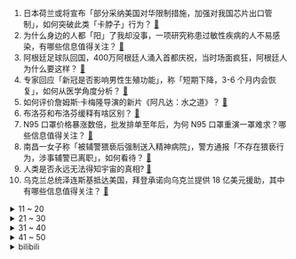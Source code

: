 1. 日本荷兰或将宣布「部分采纳美国对华限制措施，加强对我国芯片出口管制」，如何突破此类「卡脖子」行为？ [:link:](https://www.zhihu.com/question/573218161)
2. 为什么身边的人都「阳」了我却没事，一项研究称患过敏性疾病的人不易感染，有哪些信息值得关注？ [:link:](https://www.zhihu.com/question/573619276)
3. 阿根廷足球队回国，400万阿根廷人涌入首都庆祝，当时场面疯狂，阿根廷人为什么要这样？ [:link:](https://www.zhihu.com/question/573584250)
4. 专家回应「新冠是否影响男性生殖功能」，称「短期下降，3-6 个月内会恢复」，如何从医学角度分析？ [:link:](https://www.zhihu.com/question/573266101)
5. 如何评价詹姆斯·卡梅隆导演的新片《阿凡达：水之道》？ [:link:](https://www.zhihu.com/question/572556184)
6. 布洛芬和布洛芬缓释有啥区别？ [:link:](https://www.zhihu.com/question/573216624)
7. N95 口罩价格暴涨数倍，批发排单至年后，为何 N95  口罩重演一罩难求？哪些信息值得关注？ [:link:](https://www.zhihu.com/question/573458831)
8. 南昌一女子称「被辅警猥亵后强制送入精神病院」，警方通报「不存在猥亵行为，涉事辅警已离职」，如何看待？ [:link:](https://www.zhihu.com/question/573483865)
9. 人类是否永远无法得知宇宙的真相? [:link:](https://www.zhihu.com/question/459808793)
10. 乌克兰总统泽连斯基抵达美国，拜登承诺向乌克兰提供 18 亿美元援助，其中有哪些信息值得关注？ [:link:](https://www.zhihu.com/question/573704714)
<details>
<summary>11 ~ 20</summary>

11. 毕业论文的文献综述怎么写啊? [:link:](https://www.zhihu.com/question/512382127)
12. 榜一大哥连骗 7 名女主播 40 万，系「保安辞职在家，假装高富帅打赏骗钱」，如何看待此事件？ [:link:](https://www.zhihu.com/question/573273652)
13. 为什么很多人觉得《斗罗大陆》书中武魂殿免费给平民觉醒武魂就值得吹？ [:link:](https://www.zhihu.com/question/554620774)
14. 病毒学家金冬雁表示「奥密克戎专攻有免疫力的人」，哪些信息值得关注？ [:link:](https://www.zhihu.com/question/573584353)
15. 如果周杰伦现在出道会大火吗？ [:link:](https://www.zhihu.com/question/373859920)
16. 我不想办婚礼，但男朋友认为得办婚礼才能收回份子钱，我该怎么劝说他？ [:link:](https://www.zhihu.com/question/568389086)
17. 动画版《三体》口碑持续走低，你还期待剧版《三体》吗？国产版和网飞版你更看好哪个？ [:link:](https://www.zhihu.com/question/573264801)
18. 如何看待中兴旗下12月19日发布的努比亚Z50手机，有哪些亮点？ [:link:](https://www.zhihu.com/question/573040438)
19. 大理遭遇大面积客房退单，春节预定量从 80% 下降到不足 30%，哪些信息值得关注？ [:link:](https://www.zhihu.com/question/573457090)
20. 三门问题为什么不是二分之一？ [:link:](https://www.zhihu.com/question/275661457)
</details>
<details>
<summary>21 ~ 30</summary>

21. 药企相关人士称退烧药缺货的情况要到年后才能真正缓解，如何引导人们理性购药？ [:link:](https://www.zhihu.com/question/573062181)
22. 米卢「不赞同金元足球，会挤压年轻人成长空间」，金元足球对中国足球的发展是好是坏？ [:link:](https://www.zhihu.com/question/572982867)
23. 专家表示复阳通常发生在阳康后 1 个月内，超 1 个月再阳大概率是二次感染，阳康后如何做好个人防护？ [:link:](https://www.zhihu.com/question/573457269)
24. 刘备跨有荆州益州之后，以荆州为中心会不会更好？ [:link:](https://www.zhihu.com/question/572908739)
25. 应该和男朋友讨论生育问题吗？应该细化到什么程度？ [:link:](https://www.zhihu.com/question/568388386)
26. 博纳影业董事长称「《阿凡达 2》不适合中国观众，期待吴京电影」，如何看待这一表态？ [:link:](https://www.zhihu.com/question/573320331)
27. 特斯拉大跌 8%，市值一夜蒸发 2652 亿元，马斯克正积极为推特寻找新 CEO，谁会是潜在人选？ [:link:](https://www.zhihu.com/question/573468683)
28. 2022 年你吃到了哪个甜品让你感受到「人间值得」？ [:link:](https://www.zhihu.com/question/568882021)
29. 怎样做好年终总结PPT？ [:link:](https://www.zhihu.com/question/511560597)
30. 画师是否有权禁止ai学习自己的画作？ [:link:](https://www.zhihu.com/question/572962346)
</details>
<details>
<summary>31 ~ 40</summary>

31. 满足全部条件的硕士留学申请会被学校拒绝吗？ [:link:](https://www.zhihu.com/question/527442123)
32. 得了新冠后，吃点什么好？真的只适合喝稀粥了吗？ [:link:](https://www.zhihu.com/question/571650191)
33. 你对 2023 年的游戏有什么期待？ [:link:](https://www.zhihu.com/question/572287763)
34. 餐饮店写拒绝阴性进店就餐引热议 ，老板称「都能进，怕阳性顾客不来」，如何看待此事件？ [:link:](https://www.zhihu.com/question/573345724)
35. 最后一条通往欧洲的俄气管道发生爆炸，事故已致 3 人死亡，将产生哪些影响?目前情况如何？ [:link:](https://www.zhihu.com/question/573445550)
36. 2022年有哪些值得买的机械键盘推荐？ [:link:](https://www.zhihu.com/question/503724727)
37. 如何看待中科院发布的 2022 年文献情报中心期刊分区表？ [:link:](https://www.zhihu.com/question/573468291)
38. 如何让孩子更好地融入集体生活？ [:link:](https://www.zhihu.com/question/571859411)
39. 统计显示 51% 的问卷参与者正感染奥密克戎，1.1% 为无症状，儿童更容易高烧，有哪些数据值得关注？ [:link:](https://www.zhihu.com/question/573279111)
40. 多家快递企业辟谣 1 月 8 日停业，业内人士称谣言或出自某些电商，诱导消费者下单，哪些信息值得关注？ [:link:](https://www.zhihu.com/question/573211716)
</details>
<details>
<summary>41 ~ 50</summary>

41. 白宫表示「美国无论是明天还是明年都不会向乌克兰派兵」，如何评价这一说法？当前美方在俄乌冲突中是何身份？ [:link:](https://www.zhihu.com/question/573585784)
42. 日本央行调整收益率曲线控制政策，允许长期利率上升，日元大涨，哪些信息值得关注？ [:link:](https://www.zhihu.com/question/573345836)
43. 多地开打「第四针」：各接种点剂种不同，「阳康」人群要打吗？ [:link:](https://www.zhihu.com/question/573445786)
44. 专家称，维C吃多了容易引起「尿路结石」，有什么信息值得关注？应如何正确补充维C？ [:link:](https://www.zhihu.com/question/573137924)
45. 家长抱着「孩子不喜欢就不逼他」的想法，是否可能会害了孩子？ [:link:](https://www.zhihu.com/question/506978260)
46. 学习乐理知识，如何从零开始？ [:link:](https://www.zhihu.com/question/23575891)
47. 为什么现在很多人喜欢听口水歌，而真正高质量的歌却鲜有人听？ [:link:](https://www.zhihu.com/question/479975317)
48. 为什么凤姐偏偏对刘姥姥这个穷苦亲戚这么好? [:link:](https://www.zhihu.com/question/551830111)
49. 文学作品提供不了任何实质性的答案，阅读它的意义是什么？ [:link:](https://www.zhihu.com/question/573094146)
50. 如何评价全新 FL5 思域 TYPER 国内售价 42 万？ [:link:](https://www.zhihu.com/question/573377589)
</details><details>
<summary>bilibili</summary>

1. 【亮记生物鉴定】网络热传生物鉴定45 [:link:](//www.bilibili.com/video/BV1yV4y1A79U)
2. 这些难道不是全国统一的吗？ [:link:](//www.bilibili.com/video/BV1PR4y1678g)
3. 自制钓鱼佬智能快乐竿 [:link:](//www.bilibili.com/video/BV1Mg411J7kp)
4. 他咋不阳啊... [:link:](//www.bilibili.com/video/BV1Ev4y1Q72Q)
5. 国风素人改造第一期：今天和老先生重回两千年前的杏坛 [:link:](//www.bilibili.com/video/BV1f14y1N7e5)
6. 对不起，我是变态杀手...... [:link:](//www.bilibili.com/video/BV1cg411J7vq)
7. 《原神》剧情PV-「秋津羽戏」 [:link:](//www.bilibili.com/video/BV1tG411P79B)
8. 发烧41℃，解吟《李凭箜篌引》，代入感很强 [:link:](//www.bilibili.com/video/BV1g84y147Vt)
9. NewJeans新曲Ditto MV公开 [:link:](//www.bilibili.com/video/BV1he4y1K7nu)
10. ⚡砸 坏 化 学 实 验 室⚡ [:link:](//www.bilibili.com/video/BV17g411J7V9)
<details>
<summary>11 ~ 20</summary>

11. 假STEAM把我们和B站告上法庭，索赔100万！？结果居然…… [:link:](//www.bilibili.com/video/BV1c24y1S7Rx)
12. 追到贼窝 [:link:](//www.bilibili.com/video/BV1R44y1Z7wY)
13. 他曾被逼入绝境，却依然能逆天改命！致敬这个时代最伟大的球王：梅西！ [:link:](//www.bilibili.com/video/BV1q14y1A7cc)
14. 为什么我们的三观这么正？原来以前从广告就开始熏陶了！ [:link:](//www.bilibili.com/video/BV1pA41197Ja)
15. 辣椒致死量！千万别在贵州吃辣椒，一天3顿怕你上瘾... [:link:](//www.bilibili.com/video/BV12G4y1J7Dw)
16. 开心高兴歌 [:link:](//www.bilibili.com/video/BV1Xe411F7bq)
17. 珍惜眼前人 [:link:](//www.bilibili.com/video/BV1eK411q718)
18. 我烧起来了（物理） [:link:](//www.bilibili.com/video/BV1Kg411J7UC)
19. 现在聊天都是这么查岗的吗？？ [:link:](//www.bilibili.com/video/BV1ev4y1Q72T)
20. 花1968元整理测评全网“速食早餐”，精选出来的绝对是速食界的扛把子！爆炸好吃！看到=赚到！无广纯分享！ [:link:](//www.bilibili.com/video/BV1aR4y167Nr)
</details>
<details>
<summary>21 ~ 30</summary>

21. 开着凯迪拉克让老人直播卖惨？up主暗访幕后团队！【上集】 [:link:](//www.bilibili.com/video/BV1Je4y1K7cr)
22. 高中永远用不烂的作文素材 [:link:](//www.bilibili.com/video/BV1aD4y1h7Gs)
23. 被裁员+阳，一个人在出租屋崩溃了…… [:link:](//www.bilibili.com/video/BV16V4y1A71c)
24. 【Faye詹雯婷 x 张远】飞鸟唱《青鸟》 [:link:](//www.bilibili.com/video/BV1Y44y1Z7Xd)
25. 羊村（4） [:link:](//www.bilibili.com/video/BV1NG4y1J7wL)
26. 《玩 原 神 遇 班 主 任》 [:link:](//www.bilibili.com/video/BV1TM411S7Sm)
27. 博士生5千元造了辆8轮的士 儿子们再也不怕迟到了 [:link:](//www.bilibili.com/video/BV1W14y1N7Jh)
28. 那一年，中国基建狂魔的属性达到了巅峰！ [:link:](//www.bilibili.com/video/BV1dG4y1E73L)
29. 全体起立！Rick Astley《Never Gonna Give You Up》 千人蹦迪现场 20221215 [:link:](//www.bilibili.com/video/BV1Vv4y1Q7uK)
30. 刘谦，在13亿人眼皮底下创造三幕奇迹！【寻找·刘谦】 [:link:](//www.bilibili.com/video/BV1Vd4y1Y7Gd)
</details>
<details>
<summary>31 ~ 40</summary>

31. Unity个人独立游戏，求职作品 [:link:](//www.bilibili.com/video/BV1814y1A7eU)
32. 烤培根 将就吃 [:link:](//www.bilibili.com/video/BV1Fg411J7qW)
33. 【STN快报第7季Demo】在加麻大，卖游戏可能要坐牢了！！！ [:link:](//www.bilibili.com/video/BV1t24y1D7Qx)
34. 这狗没白养 [:link:](//www.bilibili.com/video/BV19G411P7h4)
35. 对于我来说，饰演憨豆是一种解脱，我既喜欢他又讨厌他 #憨豆先生 [:link:](//www.bilibili.com/video/BV1XK411z78p)
36. 今儿去打卡洛杉矶最高楼里的顶级和牛烤肉！这是我今年吃过最豪的饭！#OPPO Find N2# [:link:](//www.bilibili.com/video/BV1b84y1s7UF)
37. 潜入进了一个吸血鬼家族，群里的人居然要吸我的血… [:link:](//www.bilibili.com/video/BV1vD4y187Ly)
38. 俺们长大了，这一次，绝不会再让妈妈受伤 [:link:](//www.bilibili.com/video/BV1rM41127LG)
39. 奥密克戎你牛波一，把姐烧到41…… [:link:](//www.bilibili.com/video/BV1K44y1f7Bi)
40. 怎么所有倒霉的事情都让猫猫碰上了！ [:link:](//www.bilibili.com/video/BV1vv4y1Q7mh)
</details>
<details>
<summary>41 ~ 50</summary>

41. 历经磨难，终偿所愿！梅西与阿根廷的五届世界杯之旅全记录 [:link:](//www.bilibili.com/video/BV1224y1D7hh)
42. 每次吃完鳗鱼套餐三个月之内都不想再吃 [:link:](//www.bilibili.com/video/BV1HP4y1B7dD)
43. 原来我只是一个简单的支教老师 [:link:](//www.bilibili.com/video/BV1RM41127KD)
44. 神秘北极圈，迷人的挪威，大自然的宠儿。 [:link:](//www.bilibili.com/video/BV1GV4y1c7nx)
45. 在家复刻外面卖的酱香饼？我冰冻了两年半的手抓饼有救了！ [:link:](//www.bilibili.com/video/BV1r8411p7SA)
46. 到现在还没阳的人值得被好好珍惜 [:link:](//www.bilibili.com/video/BV1yv4y1Q7g2)
47. 怎么没人告诉我得了新冠会变成米老鼠 [:link:](//www.bilibili.com/video/BV1HR4y167Nk)
48. 如果早知道做鬼畜也会被… [:link:](//www.bilibili.com/video/BV1m24y1D7GY)
49. 🙂🙂🙂🙂🙂 [:link:](//www.bilibili.com/video/BV1wA411X7Qw)
50. 手受伤了今天做不了饭了，吃泡面了。 [:link:](//www.bilibili.com/video/BV18e411A7XG)
</details>
<details>
<summary>51 ~ 60</summary>

51. 女子被怪物缠上，没想到怪物的脸居然是自己！经典网剧《灵魂摆渡》第十九回《秘密》 [:link:](//www.bilibili.com/video/BV1ae411A7hE)
52. 拉近几十亿公里！普通人用天文望远镜能拍到什么？ [:link:](//www.bilibili.com/video/BV1y84y147YW)
53. 让所有添加剂消失，会发生什么变化？ [:link:](//www.bilibili.com/video/BV1vR4y1k7GT)
54. 他们居然把游戏里的餐厅搬了出来！甚至连NPC都完美复刻！ [:link:](//www.bilibili.com/video/BV1jG4y1J7DU)
55. 我记录了变成小阳人后声音的变化 [:link:](//www.bilibili.com/video/BV1Ed4y1Y7tU)
56. 这就是我变阳的四个阶段 [:link:](//www.bilibili.com/video/BV1f24y1D7EN)
57. 《原神心海iwanna》一命通关！ [:link:](//www.bilibili.com/video/BV1X84y1x7Vh)
58. 安徽大哥笨榨菜油，200斤石头撞5000下，出100斤油，28一斤贵吗？ [:link:](//www.bilibili.com/video/BV1EK411r7kj)
59. 一颗茶叶蛋敢卖3000块？这难道是仙丹？ [:link:](//www.bilibili.com/video/BV1rv4y1Q7mW)
60. 教你挑礼物，让女朋友的闺蜜羡慕忌妒恨 [:link:](//www.bilibili.com/video/BV1fA411Q7Kr)
</details>
<details>
<summary>61 ~ 70</summary>

61. 【卢克文工作室】奥密克戎迅速扩张，放开之后我们要如何应对危机？ [:link:](//www.bilibili.com/video/BV1gV4y1c7ov)
62. 战 狠 I I I [:link:](//www.bilibili.com/video/BV1LV4y1w7Ug)
63. 史上最荡气回肠的世界杯决赛！现场见证阿根廷点杀法国夺冠！梅西，你是最好的！ [:link:](//www.bilibili.com/video/BV1Yv4y1Q7jJ)
64. 人体的免疫系统是如何战胜流感的？ [:link:](//www.bilibili.com/video/BV1j84y1475b)
65. 谢谢你给我做人的机会 [:link:](//www.bilibili.com/video/BV1PP4y1B7Fp)
66. 球王！球王！阿根廷世界杯夺冠！梅西圆梦大结局！ [:link:](//www.bilibili.com/video/BV1MV4y1c7Fq)
67. 【七圣召唤】年度最强！首个t0级别卡组！用上就是赢，这才是最终的版本答案！ [:link:](//www.bilibili.com/video/BV1AP4y1B7PT)
68. 致敬袁爷爷的模组《稻香》 [:link:](//www.bilibili.com/video/BV1BM411m7Ka)
69. 同桌：我6不出来了… [:link:](//www.bilibili.com/video/BV1KG4y1J7jo)
70. HIP MEME，但是布洛芬 [:link:](//www.bilibili.com/video/BV1Rg411E7aB)
</details>
<details>
<summary>71 ~ 80</summary>

71. 【睡前慎点】当这个国家的人说要吃烤肉的时候，记得自带蔬菜 [:link:](//www.bilibili.com/video/BV1BM41127io)
72. 新冠第六天！我想开了... [:link:](//www.bilibili.com/video/BV1z24y1D7rS)
73. “仿佛打开了异世界的大门” [:link:](//www.bilibili.com/video/BV15D4y1h7ds)
74. 钢化膜口感的脆皮炸鸡腿 你吃过没！ [:link:](//www.bilibili.com/video/BV1JA411R7vg)
75. 【原神】⚡愚 者 何 惧 终 焉⚡ [:link:](//www.bilibili.com/video/BV1xG4y1g7kS)
76. 上海.云和面馆 厨子探店¥4??? [:link:](//www.bilibili.com/video/BV1JW4y1T7cu)
77. 2022，总有一些美好值得全力以赴 [:link:](//www.bilibili.com/video/BV15e411c7hD)
78. 阳了，算工伤吗 [:link:](//www.bilibili.com/video/BV1SG411P7GE)
79. “封神的解说！封神的球王！双厨狂喜！真的爱死足球了！” [:link:](//www.bilibili.com/video/BV1gA411R7wu)
80. 相信我 三秒以后很绝 [:link:](//www.bilibili.com/video/BV1N14y1K7ZR)
</details>
<details>
<summary>81 ~ 90</summary>

81. 100块钱一个！比脸还大的战斧牛排惠灵顿到底好不好吃？ [:link:](//www.bilibili.com/video/BV15D4y1h7XX)
82. 感染奥密克戎，身体会发生什么变化？证型不同用药大有差异！ [:link:](//www.bilibili.com/video/BV1PR4y1k7pZ)
83. 3斤重的邪恶秤陀“帝厉魔”企图毁灭陀螺大陆，小陀螺们全军出击！ ！誓要保卫家园！ ！ [:link:](//www.bilibili.com/video/BV1TW4y1u7Xs)
84. 【章鱼哥】我是章鱼哥，是一个“失败者”——Something Just Like This [:link:](//www.bilibili.com/video/BV1Y8411G7Ns)
85. 这些全国都有的连锁店，居然好吃到爆！！！ [:link:](//www.bilibili.com/video/BV1Je411c7DL)
86. 家人们，捡了一只猫，这可咋整 [:link:](//www.bilibili.com/video/BV1584y147Km)
87. ！热爱小马第七年！ [:link:](//www.bilibili.com/video/BV12e4y1K74r)
88. 我也不想吃宵夜啊，可是它真的太香了。 [:link:](//www.bilibili.com/video/BV1Re411F7b3)
89. 起床战争，但所有玩家的攻击距离都是1000格！ [:link:](//www.bilibili.com/video/BV1eA411977X)
90. 免疫系统：这把高端局！ [:link:](//www.bilibili.com/video/BV1UP4y1q7J3)
</details>
<details>
<summary>91 ~ 100</summary>

91. 哪只羊下的蛋？ [:link:](//www.bilibili.com/video/BV1Lg411J79E)
92. B站到账4500，花200元买三个大披萨，老婆孩子吃开心 [:link:](//www.bilibili.com/video/BV1uV4y1c7Mw)
93. 被污名化的他们眼中的世界是什么样的？ [:link:](//www.bilibili.com/video/BV18v4y1Q7Xq)
94. 惊了！杰瑞鼠竟然有这么惨！杰瑞挨打大赏！ [:link:](//www.bilibili.com/video/BV1Fe411c7fn)
95. 汽 车 恶 魔 撞 飞 鬼 畜 区 [:link:](//www.bilibili.com/video/BV1zV4y1A7w1)
96. 中医退热小妙招 [:link:](//www.bilibili.com/video/BV198411p7WC)
97. 逛海鲜市场，买10几斤江珧，用秘制蒜蓉酱烤，把小伙伴强迫到撑 [:link:](//www.bilibili.com/video/BV1XG411P7wB)
98. 鹬 蚌 相 争 [:link:](//www.bilibili.com/video/BV1zD4y187xP)
99. 【生物化学】新知06 奥密克戎越变越弱是传说 & 免疫逃逸不容小觑别得病 [:link:](//www.bilibili.com/video/BV1D8411p7ci)
100. 我是我，做大做强的我！ [:link:](//www.bilibili.com/video/BV1hG4y1g7UY)
</details></details>